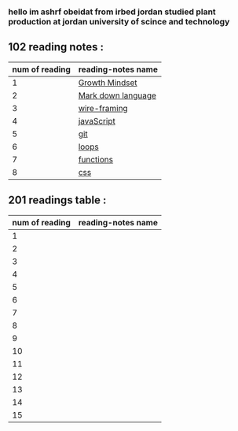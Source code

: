 


### hello im ashrf obeidat from irbed jordan studied plant production at jordan university of scince and technology


## 102 reading notes :
|num of reading|  reading-notes name|
|--------------|----------------------|
|1 |[ Growth Mindset ](https://ashrf288.github.io/Reading-notes/grwoth-mindset)|
|2| [Mark down language](https://ashrf288.github.io/Reading-notes/markDown-language)|
|3 | [wire-framing](https://ashrf288.github.io/Reading-notes/wire-framing)|
|4 | [javaScript](https://ashrf288.github.io/Reading-notes/java-script)|
|5 | [git](https://ashrf288.github.io/Reading-notes/Git)|
|6 | [loops](https://ashrf288.github.io/Reading-notes/loops)|
|7 | [functions](https://ashrf288.github.io/Reading-notes/functions)|
|8 | [css](https://ashrf288.github.io/Reading-notes/css)|



## 201 readings table :


|num of reading|  reading-notes name|
|--------------|----------------------|
| 1    |  |
|2     |   |
| 3    | |
|4     |  |
| 5    | |
|6     |  |
| 7    |  |
|8     |  |
| 9    | |
|10     |  |
| 11    |  |
|12     | |
| 13    | |
|14     | |
| 15    |  |








